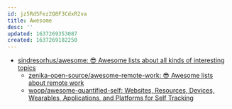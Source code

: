 ```yaml
---
id: jz5RdSFez2Q8F3CdxR2va
title: Awesome
desc: ''
updated: 1637269353087
created: 1637269182250
---
```


* [sindresorhus/awesome: 😎 Awesome lists about all kinds of interesting topics](https://github.com/sindresorhus/awesome)
    * [zenika-open-source/awesome-remote-work: 😎 Awesome lists about remote work](https://github.com/zenika-open-source/awesome-remote-work)
    * [woop/awesome-quantified-self: Websites, Resources, Devices, Wearables, Applications, and Platforms for Self Tracking](https://github.com/woop/awesome-quantified-self)
